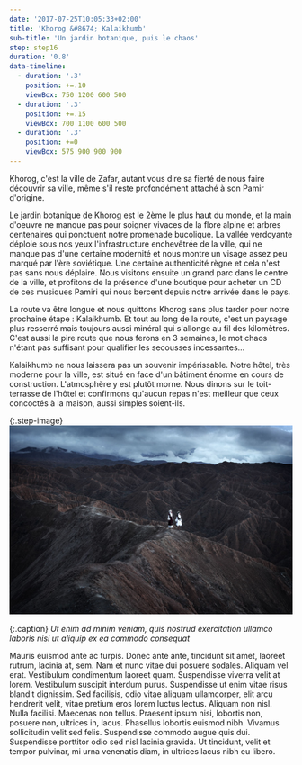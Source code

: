 ```yaml
---
date: '2017-07-25T10:05:33+02:00'
title: 'Khorog &#8674; Kalaikhumb'
sub-title: 'Un jardin botanique, puis le chaos'
step: step16
duration: '0.8'
data-timeline:
  - duration: '.3'
    position: +=.10
    viewBox: 750 1200 600 500
  - duration: '.3'
    position: +=.15
    viewBox: 700 1100 600 500
  - duration: '.3'
    position: +=0
    viewBox: 575 900 900 900
---
```

Khorog, c'est la ville de Zafar, autant vous dire sa fierté de nous faire découvrir sa ville, même s'il reste profondément attaché à son Pamir d'origine.

Le jardin botanique de Khorog est le 2ème le plus haut du monde, et la main d'oeuvre ne manque pas pour soigner vivaces de la flore alpine et arbres centenaires qui ponctuent notre promenade bucolique. La vallée verdoyante déploie sous nos yeux l'infrastructure enchevêtrée de la ville, qui ne manque pas d'une certaine modernité et nous montre un visage assez peu marqué par l'ère soviétique. Une certaine authenticité règne et cela n'est pas sans nous déplaire. Nous visitons ensuite un grand parc dans le centre de la ville, et profitons de la présence d'une boutique pour acheter un CD de ces musiques Pamiri qui nous bercent depuis notre arrivée dans le pays. 

La route va être longue et nous quittons Khorog sans plus tarder pour notre prochaine étape : Kalaikhumb. Et tout au long de la route, c'est un paysage plus resserré mais toujours aussi minéral qui s'allonge au fil des kilomètres. C'est aussi la pire route que nous ferons en 3 semaines, le mot chaos n'étant pas suffisant pour qualifier les secousses incessantes...

Kalaikhumb ne nous laissera pas un souvenir impérissable. Notre hôtel, très moderne pour la ville, est situé en face d'un bâtiment énorme en cours de construction. L'atmosphère y est plutôt morne. Nous dinons sur le toit-terrasse de l'hôtel et confirmons qu'aucun repas n'est meilleur que ceux concoctés à la maison, aussi simples soient-ils.



{:.step-image}
[![](/assets/img/uploads/kirghyzstan.jpeg)](/assets/img/uploads/kirghyzstan.jpeg "kirghyzstan")

{:.caption}
_Ut enim ad minim veniam, quis nostrud exercitation ullamco laboris nisi ut aliquip ex ea commodo consequat_

Mauris euismod ante ac turpis. Donec ante ante, tincidunt sit amet, laoreet rutrum, lacinia at, sem. Nam et nunc vitae dui posuere sodales. Aliquam vel erat. Vestibulum condimentum laoreet quam. Suspendisse viverra velit at lorem. Vestibulum suscipit interdum purus. Suspendisse ut enim vitae risus blandit dignissim. Sed facilisis, odio vitae aliquam ullamcorper, elit arcu hendrerit velit, vitae pretium eros lorem luctus lectus. Aliquam non nisl. Nulla facilisi. Maecenas non tellus. Praesent ipsum nisi, lobortis non, posuere non, ultrices in, lacus. Phasellus lobortis euismod nibh. Vivamus sollicitudin velit sed felis. Suspendisse commodo augue quis dui. Suspendisse porttitor odio sed nisl lacinia gravida. Ut tincidunt, velit et tempor pulvinar, mi urna venenatis diam, in ultrices lacus nibh eu libero.
